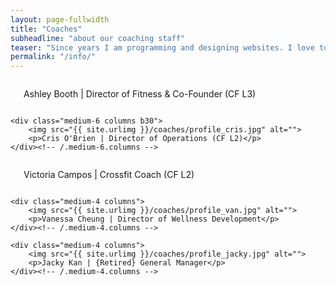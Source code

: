 ```yaml
---
layout: page-fullwidth
title: "Coaches"
subheadline: "about our coaching staff"
teaser: "Since years I am programming and designing websites. I love to work with open source tools and learn via code from others. This time I want to try to give something back..."
permalink: "/info/"
---
```


<!-- first row-->
<div class="row t60">
    <div class="medium-6 columns b30">
        <img src="{{ site.urlimg }}/coaches/profile_ash.jpg" alt="">
        <p> Ashley Booth | Director of Fitness & Co-Founder (CF L3)</p>
    </div><!-- /.medium-6.columns -->

    <div class="medium-6 columns b30">
        <img src="{{ site.urlimg }}/coaches/profile_cris.jpg" alt="">
        <p>Cris O'Brien | Director of Operations (CF L2)</p>
    </div><!-- /.medium-6.columns -->
</div><!-- /.row -->

<!-- second row -->
<div class="row t30">
    <div class="medium-4 columns">
        <img src="{{ site.urlimg }}/coaches/profile_vic.jpg" alt="">
        <p>Victoria Campos | Crossfit Coach (CF L2)</p>
    </div><!-- /.medium-4.columns -->

    <div class="medium-4 columns">
        <img src="{{ site.urlimg }}/coaches/profile_van.jpg" alt="">
        <p>Vanessa Cheung | Director of Wellness Development</p>
    </div><!-- /.medium-4.columns -->

    <div class="medium-4 columns">
        <img src="{{ site.urlimg }}/coaches/profile_jacky.jpg" alt="">
        <p>Jacky Kan | {Retired} General Manager</p>
    </div><!-- /.medium-4.columns -->
</div><!-- /.row -->
